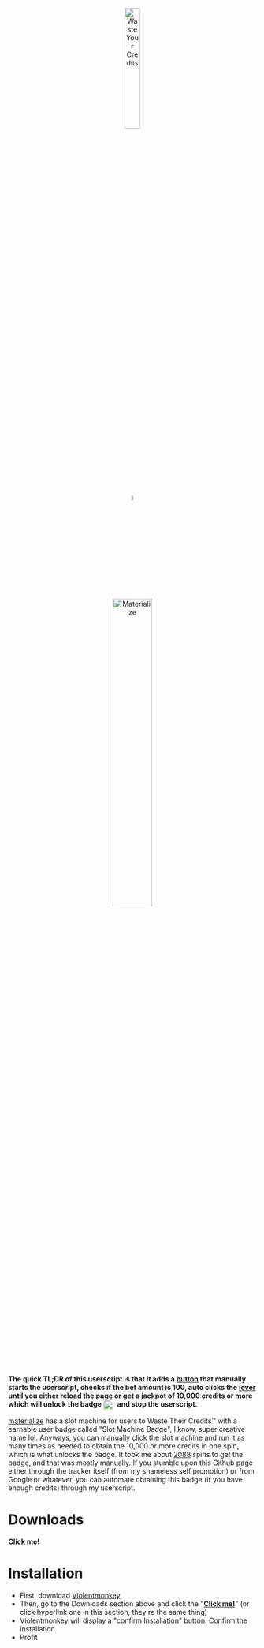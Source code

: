 <p align="center">
  <img src="https://i.ibb.co/FYWvXFW/Waste-Your-Credits-11-19-2024.png" alt="Waste Your Credits" width="25%" />
</p>
<p align="center">
  <img src="https://i.ibb.co/QfBPX89/x-11-19-2024.png" alt="x-11-19-2024" width="5%" />
</p>
<p align="center">
  <img src="https://i.ibb.co/NsYJHXz/logo.png" alt="Materialize" width="40%" />
</p>

**The quick TL;DR of this userscript is that it adds a [button](https://i.imgur.com/KhQjZ3j.png) that manually starts the userscript, checks if the bet amount is 100, auto clicks the [lever](https://materialize.is/static/common/casino/leverUp.png) until you either reload the page or get a jackpot of 10,000 credits or more which will unlock the badge <img src="https://i.ibb.co/GQTcm7t/slotmachine.png" width="20" style="vertical-align: middle; margin-right: 5px;" alt="Slot Machine Badge" title="Awarded for winning 10,000 or more in the slots in one spin"> and stop the userscript.**

[materialize](https://materialize.is/bonus.php?action=slot) has a slot machine for users to Waste Their Credits™ with a earnable user badge called "Slot Machine Badge", I know, super creative name lol. Anyways, you can manually click the slot machine and run it as many times as needed to obtain the 10,000 or more credits in one spin, which is what unlocks the badge. It took me about [2088](https://i.imgur.com/grNoj0k.png) spins to get the badge, and that was mostly manually. If you stumble upon this Github page either through the tracker itself (from my shameless self promotion) or from Google or whatever, you can automate obtaining this badge (if you have enough credits) through my userscript.

# Downloads
[**Click me!**](https://github.com/NoahBK/WasteYourCredits/raw/refs/heads/main/script.user.js)

# Installation
- First, download [Violentmonkey](https://violentmonkey.github.io/get-it/)
- Then, go to the Downloads section above and click the "[**Click me!**](https://github.com/NoahBK/HideYerInfo/raw/main/script.user.js)" (or click hyperlink one in this section, they're the same thing)
- Violentmonkey will display a "confirm Installation" button. Confirm the installation
- Profit
